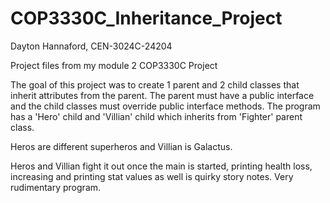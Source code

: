 # COP3330C_Inheritance_Project
Dayton Hannaford, CEN-3024C-24204

Project files from my module 2 COP3330C Project

The goal of this project was to create 1 parent and 2 child classes that inherit attributes from the parent. The parent must have a public interface and the child classes must override public interface methods.
The program has a 'Hero' child and 'Villian' child which inherits from 'Fighter' parent class.

Heros are different superheros and Villian is Galactus.

Heros and Villian fight it out once the main is started, printing health loss, increasing and printing stat values as well is quirky story notes. Very rudimentary program.
